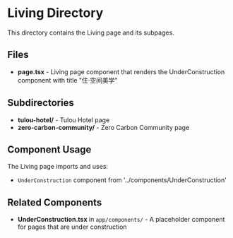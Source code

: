 # Living Directory

This directory contains the Living page and its subpages.

## Files

- **page.tsx** - Living page component that renders the UnderConstruction component with title "住·空间美学"

## Subdirectories

- **tulou-hotel/** - Tulou Hotel page
- **zero-carbon-community/** - Zero Carbon Community page

## Component Usage

The Living page imports and uses:
- `UnderConstruction` component from '../components/UnderConstruction'

## Related Components

- **UnderConstruction.tsx** in `app/components/` - A placeholder component for pages that are under construction
